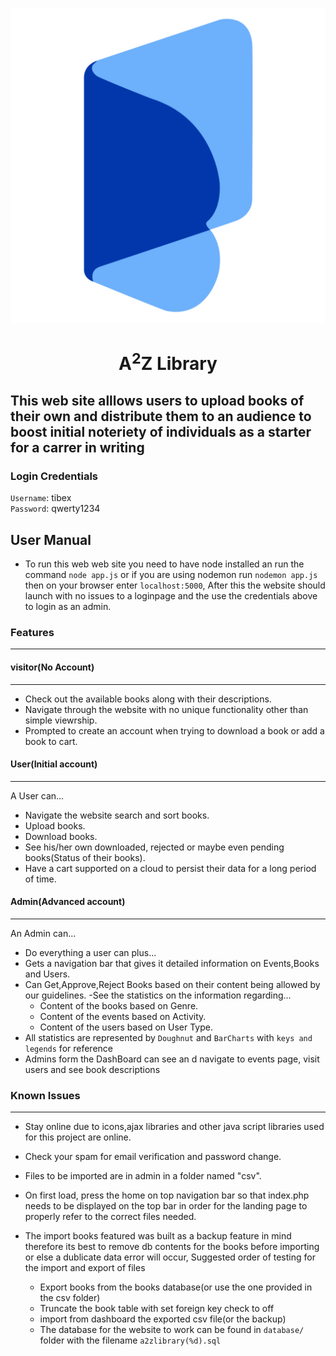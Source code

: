 ![](https://github.com/WEB-DDPE-Group-8/Elibrary-php/blob/main/multimedia/logo.png)

# <center> A<sup>2</sup>Z Library </center>

## This web site alllows users to upload books of their own and distribute them to an audience to boost initial noteriety of individuals as a starter for a carrer in writing

### Login Credentials

`Username`: tibex <br>
`Password`: qwerty1234

## User Manual
 - To run this web web site you need to have node installed an run the command `node app.js` or if you are using nodemon run `nodemon app.js` then on your browser enter `localhost:5000`, After this the website should launch with no issues to a loginpage and the use the credentials above to login as an admin. 

### Features

---

#### visitor(No Account)

---

- Check out the available books along with their descriptions.
- Navigate through the website with no unique functionality other than simple viewrship.
- Prompted to create an account when trying to download a book or add a book to cart.

#### User(Initial account)

---

A User can...

- Navigate the website search and sort books.
- Upload books.
- Download books.
- See his/her own downloaded, rejected or maybe even pending books(Status of their books).
- Have a cart supported on a cloud to persist their data for a long period of time.

#### Admin(Advanced account)

---

An Admin can...

- Do everything a user can plus...
- Gets a navigation bar that gives it detailed information on Events,Books and Users.
- Can Get,Approve,Reject Books based on their content being allowed by our guidelines.
  -See the statistics on the information regarding...
  - Content of the books based on Genre.
  - Content of the events based on Activity.
  - Content of the users based on User Type.
- All statistics are represented by `Doughnut` and `BarCharts` with `keys and legends` for reference
- Admins form the DashBoard can see an d navigate to events page, visit users and see book descriptions

### Known Issues

---

- Stay online due to icons,ajax libraries and other java script libraries used for this project are online.
- Check your spam for email verification and password change.
- Files to be imported are in admin in a folder named "csv".
- On first load, press the home on top navigation bar so that index.php needs to be displayed on the top bar in order for the landing page to properly refer to the correct files needed.

- The import books featured was built as a backup feature in mind therefore its best to remove db contents for the books before importing or else a dublicate data error will occur,
  Suggested order of testing for the import and export of files
  - Export books from the books database(or use the one provided in the csv folder)
  - Truncate the book table with set foreign key check to off <br>
  - import from dashboard the exported csv file(or the backup) <br>
  - The database for the website to work can be found in `database/` folder with the filename `a2zlibrary(%d).sql`
